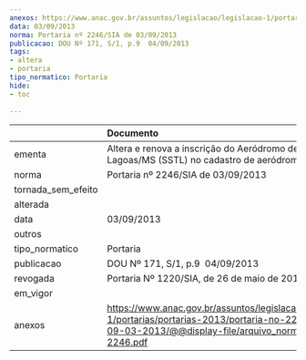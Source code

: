 ```yaml
---
anexos: https://www.anac.gov.br/assuntos/legislacao/legislacao-1/portarias/portarias-2013/portaria-no-2246-sia-de-09-03-2013/@@display-file/arquivo_norma/PA2013-2246.pdf
data: 03/09/2013
norma: Portaria nº 2246/SIA de 03/09/2013
publicacao: DOU Nº 171, S/1, p.9  04/09/2013
tags:
- altera
- portaria
tipo_normatico: Portaria
hide: 
- toc 
 
---
```


|                    | Documento                                                                                                                                                         |
|:-------------------|:------------------------------------------------------------------------------------------------------------------------------------------------------------------|
| ementa             | Altera e renova a inscrição do Aeródromo de Três Lagoas/MS (SSTL) no cadastro de aeródromos.                                                                      |
| norma              | Portaria nº 2246/SIA de 03/09/2013                                                                                                                                |
| tornada_sem_efeito |                                                                                                                                                                   |
| alterada           |                                                                                                                                                                   |
| data               | 03/09/2013                                                                                                                                                        |
| outros             |                                                                                                                                                                   |
| tipo_normatico     | Portaria                                                                                                                                                          |
| publicacao         | DOU Nº 171, S/1, p.9  04/09/2013                                                                                                                                  |
| revogada           | Portaria Nº 1220/SIA, de 26 de maio de 2014                                                                                                                       |
| em_vigor           |                                                                                                                                                                   |
| anexos             | https://www.anac.gov.br/assuntos/legislacao/legislacao-1/portarias/portarias-2013/portaria-no-2246-sia-de-09-03-2013/@@display-file/arquivo_norma/PA2013-2246.pdf |
